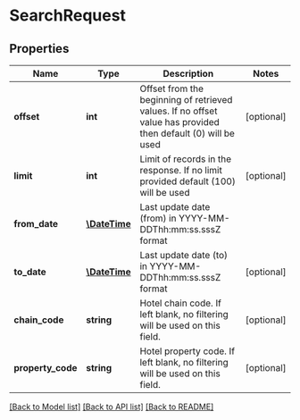 # SearchRequest

## Properties
Name | Type | Description | Notes
------------ | ------------- | ------------- | -------------
**offset** | **int** | Offset from the beginning of retrieved values. If no offset value has provided then default (0) will be used | [optional] 
**limit** | **int** | Limit of records in the response. If no limit provided default (100) will be used | [optional] 
**from_date** | [**\DateTime**](\DateTime.md) | Last update date (from) in YYYY-MM-DDThh:mm:ss.sssZ format | 
**to_date** | [**\DateTime**](\DateTime.md) | Last update date (to) in YYYY-MM-DDThh:mm:ss.sssZ format | [optional] 
**chain_code** | **string** | Hotel chain code. If left blank, no filtering will be used on this field. | [optional] 
**property_code** | **string** | Hotel property code. If left blank, no filtering will be used on this field. | [optional] 

[[Back to Model list]](../README.md#documentation-for-models) [[Back to API list]](../README.md#documentation-for-api-endpoints) [[Back to README]](../README.md)

